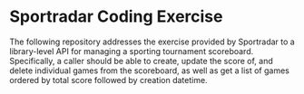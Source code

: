 # Sportradar Coding Exercise

The following repository addresses the exercise provided by Sportradar to a library-level API for managing a sporting tournament scoreboard. Specifically, a caller should be able to create, update the score of, and delete individual games from the scoreboard, as well as get a list of games ordered by total score followed by creation datetime.
